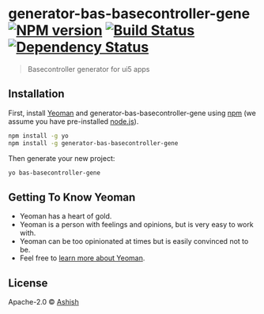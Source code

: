 # generator-bas-basecontroller-gene [![NPM version][npm-image]][npm-url] [![Build Status][travis-image]][travis-url] [![Dependency Status][daviddm-image]][daviddm-url]
> Basecontroller generator for ui5 apps

## Installation

First, install [Yeoman](http://yeoman.io) and generator-bas-basecontroller-gene using [npm](https://www.npmjs.com/) (we assume you have pre-installed [node.js](https://nodejs.org/)).

```bash
npm install -g yo
npm install -g generator-bas-basecontroller-gene
```

Then generate your new project:

```bash
yo bas-basecontroller-gene
```

## Getting To Know Yeoman

 * Yeoman has a heart of gold.
 * Yeoman is a person with feelings and opinions, but is very easy to work with.
 * Yeoman can be too opinionated at times but is easily convinced not to be.
 * Feel free to [learn more about Yeoman](http://yeoman.io/).

## License

Apache-2.0 © [Ashish](https://github.com/Aashish28)


[npm-image]: https://badge.fury.io/js/generator-bas-basecontroller-gene.svg
[npm-url]: https://npmjs.org/package/generator-bas-basecontroller-gene
[travis-image]: https://travis-ci.com/aashish28/generator-bas-basecontroller-gene.svg?branch=master
[travis-url]: https://travis-ci.com/aashish28/generator-bas-basecontroller-gene
[daviddm-image]: https://david-dm.org/aashish28/generator-bas-basecontroller-gene.svg?theme=shields.io
[daviddm-url]: https://david-dm.org/aashish28/generator-bas-basecontroller-gene
